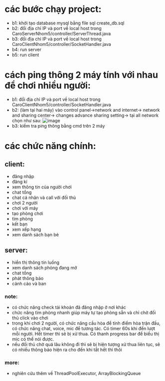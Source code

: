 # các bước chạy project:
* b1: khởi tạo database mysql bằng file sql create_db.sql
* b2: đổi địa chỉ IP và port về local host trong CaroServerNhom5/controller/ServerThread.java
* b3: đổi địa chỉ IP và port về local host trong CaroClientNhom5/controller/SocketHandler.java
* b4: run server
* b5: run client
# cách ping thông 2 máy tính với nhau để  chơi nhiều người:
* b1: đổi địa chỉ IP và port về local host trong CaroClientNhom5/controller/SocketHandler.java
* b2: (làm tại hai máy) vào control panel->network and internet-> network and sharing center-> changes advance sharing setting-> tại all network chọn như sau:
 ![image](https://user-images.githubusercontent.com/73243952/198181657-9f221454-32e3-48bd-9c0d-c00d907aa4fa.png)
* b3:  kiểm tra ping thông bằng cmd trên 2 máy
# các chức năng chính:
## client: 
* đăng nhập
* đăng kí
* xem thông  tin của người chơi
* chat tổng
* chat cá nhân và call với đối thủ
* chơi 2 người
* chơi với máy
* tạo phòng chơi 
* tìm phòng
* kết bạn
* xem xếp hạng
* xem danh sách bạn bè
## server:
* hiển thị thông tin luồng 
* xem danh sách phòng đang mở
* chat tổng
* phát thông báo
* cảnh cáo và ban
### note:
* có chức năng check tài khoản đã đăng nhập ở nơi khác
* chức năng tìm phòng nhanh giúp máy tự tạo phòng sẵn và chỉ chờ đối thủ click vào chơi
* trong khi chơi 2 người, có chức năng cầu hòa để tính điểm hòa trận đấu, có chức năng chat, voice, mic để tương tác. Có timer 60s khi đến lượt mỗi người. Hết timer thì sẽ bị xử thua. Có thanh progress bar để biểu thị mic có thể nói được. 
* nếu đối thủ chờ quá lâu không đi thì sẽ bị hiện tượng xử thua liên tục, sẽ có nhiều thông báo hiện ra cho đến khi tắt hết thì thôi
### more:
* nghiên cứu thêm về ThreadPoolExecutor, ArrayBlockingQueue